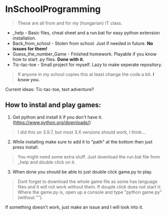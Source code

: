 # InSchoolProgramming
> These are all from and for my (hungarian) IT class.
- _help - Basic files, cheat sheet and a run.bat for easy python extension installation.
- Back_from_school - Stolen from school. Just if needed in future. **No issues for them!**
- Guess_the_number_Game - Finished homework. Playable if you know how to start .py files. **Done with it.** 
- Tic-tac-toe - Small project for myself. Lazy to make seperate repository. 
> If anyone in my school copies this at least change the code a bit. **I know you.**

Current ideas:
Tic-tac-toe, text adventure?

## How to instal and play games:
1. Get python and install it if you don't have it. (https://www.python.org/downloads/)
> I did this on 3.9.7, but most 3.X versions should work, I think...
2. While installing make sure to add it to "path" at the bottom then just press install.
> You might need some extra stuff. Just download the run.bat file from _help and double click on it.
3. When done you should be able to just double click game.py to play.
> Dont forget to download the whole game file as some has language files and it will not work without them.
> If douple click does not start it: Where the game.py is, open up a console and type "python game.py" (without "").

If something doesn't work, just make an issue and I will look into it.
